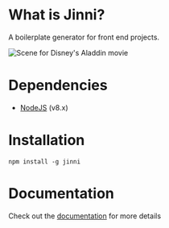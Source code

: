 
[documentation]: http://itadakimas.github.io/jinni

# What is Jinni?

A boilerplate generator for front end projects.

![Scene for Disney's Aladdin movie](http://i.giphy.com/tpTOw6sljB2U.gif)

# Dependencies

* [NodeJS](https://nodejs.org) (v8.x)

# Installation

```
npm install -g jinni
```

# Documentation

Check out the [documentation] for more details
